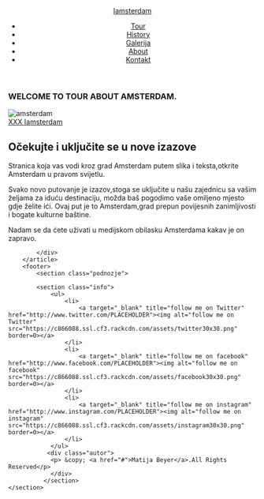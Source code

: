 <!doctype html>
<html lang="en">
    <head>
        <meta charset="utf-8">
        <meta name="description" content="Završni rad">
        <link rel="stylesheet" href="style.css">
        <link href="https://fonts.googleapis.com/css?family=Baloo+Bhaina" rel="stylesheet"> 
        <link href="https://fonts.googleapis.com/css?family=Exo+2:300,400,900" rel="stylesheet">
        <title>Završni rad</title>
    </head>
    <body>
        <header class="header">
            <div class="tablica">
                <div class="logo">
                    <a href="#">Iamsterdam</a>
                </div>
                <div class="navigacija">
                    <nav>
                        <ul>
                            <li>
                                <a href="index.html">Tour</a>
                            </li>
                            <li>
                                <a href="history.html">History</a>
                            </li>
                            <li>
                                <a href="galerija.html">Galerija</a>
                            </li>
                            <li>
                                <a href="about.html">About</a>
                            </li> 
                            <li>
                                <a href="kontakt.html">Kontakt</a>
                            </li>
                        </ul>
                    </nav>
                </div>    
            </div>
        </header><!--header-->
        <article>
            <section class="naslovna">
                <div class="text naslova">
                    <div class="celija">
                            <h1>WELCOME TO TOUR ABOUT AMSTERDAM.</h1>
                    </div>
                </div>
            </section>
             <div class="naslovnaSlika">
                 <img src="images/img-3.jpg" alt="amsterdam">
                <div class="celija"></div>
            </div>
            <div class="logo"> 
                    <a href="#">XXX Iamsterdam</a>
                </div>
            <div class="opisNaslovna">
            <h2>Očekujte i uključite se u nove izazove</h2>
                        <p>Stranica koja vas vodi kroz grad Amsterdam putem slika i teksta,otkrite Amsterdam u pravom svijetlu.</p><p>Svako novo putovanje je izazov,stoga se uključite u našu zajednicu sa vašim željama za iduću destinaciju,
                        možda baš pogodimo vaše omiljeno mjesto gdje želite ići.
                        Ovaj put je to Amsterdam,grad prepun povijesnih 
                        zanimljivosti i bogate kulturne baštine.
                        </p>
                        <p>Nadam se da ćete uživati u medijskom obilasku 
                        Amsterdama kakav je on zapravo.</p>
                        
            </div>
        </article>
        <footer>
            <section class="podnozje">
                
            <section class="info">
                <ul>
                    <li>
                        <a target="_blank" title="follow me on Twitter" href="http://www.twitter.com/PLACEHOLDER"><img alt="follow me on Twitter" src="https://c866088.ssl.cf3.rackcdn.com/assets/twitter30x30.png" border=0></a>
                    </li>
                    <li>
                        <a target="_blank" title="follow me on facebook" href="http://www.facebook.com/PLACEHOLDER"><img alt="follow me on facebook" src="https://c866088.ssl.cf3.rackcdn.com/assets/facebook30x30.png" border=0></a>
                    </li>
                    <li>
                        <a target="_blank" title="follow me on instagram" href="http://www.instagram.com/PLACEHOLDER"><img alt="follow me on instagram" src="https://c866088.ssl.cf3.rackcdn.com/assets/instagram30x30.png" border=0></a>
                    </li>
                </ul>
               <div class="autor">
                <p> &copy; <a href="#">Matija Beyer</a>.All Rights Reserved</p>
                </div>
              </section> 
    </section> 
</footer>                                                
 </body>
</html>    

